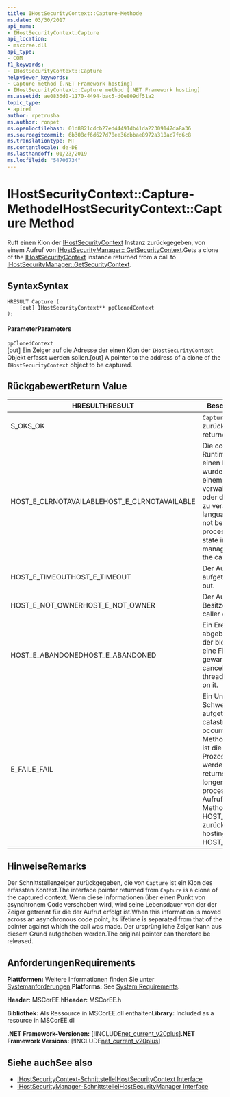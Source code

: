 ```yaml
---
title: IHostSecurityContext::Capture-Methode
ms.date: 03/30/2017
api_name:
- IHostSecurityContext.Capture
api_location:
- mscoree.dll
api_type:
- COM
f1_keywords:
- IHostSecurityContext::Capture
helpviewer_keywords:
- Capture method [.NET Framework hosting]
- IHostSecurityContext::Capture method [.NET Framework hosting]
ms.assetid: ae0836d0-1170-4494-bac5-d0e809df51a2
topic_type:
- apiref
author: rpetrusha
ms.author: ronpet
ms.openlocfilehash: 01d8821cdcb27ed44491db41da22309147da8a36
ms.sourcegitcommit: 6b308cf6d627d78ee36dbbae8972a310ac7fd6c8
ms.translationtype: MT
ms.contentlocale: de-DE
ms.lasthandoff: 01/23/2019
ms.locfileid: "54706734"
---
```

# <a name="ihostsecuritycontextcapture-method"></a><span data-ttu-id="6e196-102">IHostSecurityContext::Capture-Methode</span><span class="sxs-lookup"><span data-stu-id="6e196-102">IHostSecurityContext::Capture Method</span></span>
<span data-ttu-id="6e196-103">Ruft einen Klon der [IHostSecurityContext](../../../../docs/framework/unmanaged-api/hosting/ihostsecuritycontext-interface.md) Instanz zurückgegeben, von einem Aufruf von [IHostSecurityManager:: GetSecurityContext](../../../../docs/framework/unmanaged-api/hosting/ihostsecuritymanager-getsecuritycontext-method.md).</span><span class="sxs-lookup"><span data-stu-id="6e196-103">Gets a clone of the [IHostSecurityContext](../../../../docs/framework/unmanaged-api/hosting/ihostsecuritycontext-interface.md) instance returned from a call to [IHostSecurityManager::GetSecurityContext](../../../../docs/framework/unmanaged-api/hosting/ihostsecuritymanager-getsecuritycontext-method.md).</span></span>  
  
## <a name="syntax"></a><span data-ttu-id="6e196-104">Syntax</span><span class="sxs-lookup"><span data-stu-id="6e196-104">Syntax</span></span>  
  
```  
HRESULT Capture (  
    [out] IHostSecurityContext** ppClonedContext  
);  
```  
  
#### <a name="parameters"></a><span data-ttu-id="6e196-105">Parameter</span><span class="sxs-lookup"><span data-stu-id="6e196-105">Parameters</span></span>  
 `ppClonedContext`  
 <span data-ttu-id="6e196-106">[out] Ein Zeiger auf die Adresse der einen Klon der `IHostSecurityContext` Objekt erfasst werden sollen.</span><span class="sxs-lookup"><span data-stu-id="6e196-106">[out] A pointer to the address of a clone of the `IHostSecurityContext` object to be captured.</span></span>  
  
## <a name="return-value"></a><span data-ttu-id="6e196-107">Rückgabewert</span><span class="sxs-lookup"><span data-stu-id="6e196-107">Return Value</span></span>  
  
|<span data-ttu-id="6e196-108">HRESULT</span><span class="sxs-lookup"><span data-stu-id="6e196-108">HRESULT</span></span>|<span data-ttu-id="6e196-109">Beschreibung</span><span class="sxs-lookup"><span data-stu-id="6e196-109">Description</span></span>|  
|-------------|-----------------|  
|<span data-ttu-id="6e196-110">S_OK</span><span class="sxs-lookup"><span data-stu-id="6e196-110">S_OK</span></span>|<span data-ttu-id="6e196-111">`Capture` wurde erfolgreich zurückgegeben.</span><span class="sxs-lookup"><span data-stu-id="6e196-111">`Capture` returned successfully.</span></span>|  
|<span data-ttu-id="6e196-112">HOST_E_CLRNOTAVAILABLE</span><span class="sxs-lookup"><span data-stu-id="6e196-112">HOST_E_CLRNOTAVAILABLE</span></span>|<span data-ttu-id="6e196-113">Die common Language Runtime (CLR) wurde nicht in einen Prozess geladen wurde, oder die CLR ist in einem Zustand, in dem nicht verwalteten Code ausführen oder den Aufruf erfolgreich zu verarbeiten.</span><span class="sxs-lookup"><span data-stu-id="6e196-113">The common language runtime (CLR) has not been loaded into a process, or the CLR is in a state in which it cannot run managed code or process the call successfully.</span></span>|  
|<span data-ttu-id="6e196-114">HOST_E_TIMEOUT</span><span class="sxs-lookup"><span data-stu-id="6e196-114">HOST_E_TIMEOUT</span></span>|<span data-ttu-id="6e196-115">Der Aufruf ist ein Timeout aufgetreten.</span><span class="sxs-lookup"><span data-stu-id="6e196-115">The call timed out.</span></span>|  
|<span data-ttu-id="6e196-116">HOST_E_NOT_OWNER</span><span class="sxs-lookup"><span data-stu-id="6e196-116">HOST_E_NOT_OWNER</span></span>|<span data-ttu-id="6e196-117">Der Aufrufer ist nicht Besitzer der Sperre.</span><span class="sxs-lookup"><span data-stu-id="6e196-117">The caller does not own the lock.</span></span>|  
|<span data-ttu-id="6e196-118">HOST_E_ABANDONED</span><span class="sxs-lookup"><span data-stu-id="6e196-118">HOST_E_ABANDONED</span></span>|<span data-ttu-id="6e196-119">Ein Ereignis wurde abgebrochen, während sich der blockierte Thread oder eine Fiber darauf gewartet.</span><span class="sxs-lookup"><span data-stu-id="6e196-119">An event was canceled while a blocked thread or fiber was waiting on it.</span></span>|  
|<span data-ttu-id="6e196-120">E_FAIL</span><span class="sxs-lookup"><span data-stu-id="6e196-120">E_FAIL</span></span>|<span data-ttu-id="6e196-121">Ein Unbekannter Schwerwiegender Fehler ist aufgetreten.</span><span class="sxs-lookup"><span data-stu-id="6e196-121">An unknown catastrophic failure occurred.</span></span> <span data-ttu-id="6e196-122">Wenn eine Methode E_FAIL zurückgibt, ist die CLR nicht mehr im Prozess verwendet werden.</span><span class="sxs-lookup"><span data-stu-id="6e196-122">When a method returns E_FAIL, the CLR is no longer usable within the process.</span></span> <span data-ttu-id="6e196-123">Nachfolgende Aufrufe zum Hosten der Methoden HOST_E_CLRNOTAVAILABLE zurück.</span><span class="sxs-lookup"><span data-stu-id="6e196-123">Subsequent calls to hosting methods return HOST_E_CLRNOTAVAILABLE.</span></span>|  
  
## <a name="remarks"></a><span data-ttu-id="6e196-124">Hinweise</span><span class="sxs-lookup"><span data-stu-id="6e196-124">Remarks</span></span>  
 <span data-ttu-id="6e196-125">Der Schnittstellenzeiger zurückgegeben, die von `Capture` ist ein Klon des erfassten Kontext.</span><span class="sxs-lookup"><span data-stu-id="6e196-125">The interface pointer returned from `Capture` is a clone of the captured context.</span></span> <span data-ttu-id="6e196-126">Wenn diese Informationen über einen Punkt von asynchronem Code verschoben wird, wird seine Lebensdauer von der der Zeiger getrennt für die der Aufruf erfolgt ist.</span><span class="sxs-lookup"><span data-stu-id="6e196-126">When this information is moved across an asynchronous code point, its lifetime is separated from that of the pointer against which the call was made.</span></span> <span data-ttu-id="6e196-127">Der ursprüngliche Zeiger kann aus diesem Grund aufgehoben werden.</span><span class="sxs-lookup"><span data-stu-id="6e196-127">The original pointer can therefore be released.</span></span>  
  
## <a name="requirements"></a><span data-ttu-id="6e196-128">Anforderungen</span><span class="sxs-lookup"><span data-stu-id="6e196-128">Requirements</span></span>  
 <span data-ttu-id="6e196-129">**Plattformen:** Weitere Informationen finden Sie unter [Systemanforderungen](../../../../docs/framework/get-started/system-requirements.md).</span><span class="sxs-lookup"><span data-stu-id="6e196-129">**Platforms:** See [System Requirements](../../../../docs/framework/get-started/system-requirements.md).</span></span>  
  
 <span data-ttu-id="6e196-130">**Header:** MSCorEE.h</span><span class="sxs-lookup"><span data-stu-id="6e196-130">**Header:** MSCorEE.h</span></span>  
  
 <span data-ttu-id="6e196-131">**Bibliothek:** Als Ressource in MSCorEE.dll enthalten</span><span class="sxs-lookup"><span data-stu-id="6e196-131">**Library:** Included as a resource in MSCorEE.dll</span></span>  
  
 <span data-ttu-id="6e196-132">**.NET Framework-Versionen:** [!INCLUDE[net_current_v20plus](../../../../includes/net-current-v20plus-md.md)]</span><span class="sxs-lookup"><span data-stu-id="6e196-132">**.NET Framework Versions:** [!INCLUDE[net_current_v20plus](../../../../includes/net-current-v20plus-md.md)]</span></span>  
  
## <a name="see-also"></a><span data-ttu-id="6e196-133">Siehe auch</span><span class="sxs-lookup"><span data-stu-id="6e196-133">See also</span></span>
- [<span data-ttu-id="6e196-134">IHostSecurityContext-Schnittstelle</span><span class="sxs-lookup"><span data-stu-id="6e196-134">IHostSecurityContext Interface</span></span>](../../../../docs/framework/unmanaged-api/hosting/ihostsecuritycontext-interface.md)
- [<span data-ttu-id="6e196-135">IHostSecurityManager-Schnittstelle</span><span class="sxs-lookup"><span data-stu-id="6e196-135">IHostSecurityManager Interface</span></span>](../../../../docs/framework/unmanaged-api/hosting/ihostsecuritymanager-interface.md)
